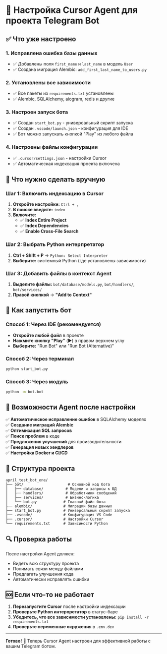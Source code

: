 # 🚀 Настройка Cursor Agent для проекта Telegram Bot

## ✅ Что уже настроено

### 1. Исправлена ошибка базы данных
- ✅ Добавлены поля `first_name` и `last_name` в модель `User`
- ✅ Создана миграция Alembic: `add_first_last_name_to_users.py`

### 2. Установлены все зависимости
- ✅ Все пакеты из `requirements.txt` установлены
- ✅ Alembic, SQLAlchemy, aiogram, redis и другие

### 3. Настроен запуск бота
- ✅ Создан `start_bot.py` - универсальный скрипт запуска
- ✅ Создан `.vscode/launch.json` - конфигурация для IDE
- ✅ Бот можно запускать кнопкой "Play" из любого файла

### 4. Настроены файлы конфигурации
- ✅ `.cursor/settings.json` - настройки Cursor
- ✅ Автоматическая индексация проекта включена

## 🔧 Что нужно сделать вручную

### Шаг 1: Включить индексацию в Cursor
1. **Откройте настройки:** `Ctrl + ,`
2. **В поиске введите:** `index`
3. **Включите:**
   - ✅ **Index Entire Project**
   - ✅ **Index Dependencies** 
   - ✅ **Enable Cross-File Search**

### Шаг 2: Выбрать Python интерпретатор
1. **Ctrl + Shift + P** → `Python: Select Interpreter`
2. **Выберите:** системный Python (где установлены зависимости)

### Шаг 3: Добавить файлы в контекст Agent
1. **Выделите файлы:** `bot/database/models.py`, `bot/handlers/`, `bot/services/`
2. **Правой кнопкой** → **"Add to Context"**

## 🚀 Как запустить бот

### Способ 1: Через IDE (рекомендуется)
- **Откройте любой файл** в проекте
- **Нажмите кнопку "Play"** (▶️) в правом верхнем углу
- **Выберите:** "Run Bot" или "Run Bot (Alternative)"

### Способ 2: Через терминал
```bash
python start_bot.py
```

### Способ 3: Через модуль
```bash
python -m bot.bot
```

## 🎯 Возможности Agent после настройки

✅ **Автоматическое исправление ошибок** в SQLAlchemy моделях  
✅ **Создание миграций Alembic**  
✅ **Оптимизация SQL запросов**  
✅ **Поиск проблем** в коде  
✅ **Предложения улучшений** для производительности  
✅ **Генерация новых хендлеров**  
✅ **Настройка Docker и CI/CD**  

## 📁 Структура проекта

```
april_test_bot_one/
├── bot/                    # Основной код бота
│   ├── database/          # Модели и запросы к БД
│   ├── handlers/          # Обработчики сообщений
│   ├── services/          # Бизнес-логика
│   └── bot.py            # Главный файл бота
├── alembic/              # Миграции базы данных
├── start_bot.py          # Универсальный скрипт запуска
├── .vscode/              # Конфигурация VS Code
├── .cursor/              # Настройки Cursor
└── requirements.txt      # Зависимости Python
```

## 🔍 Проверка работы

После настройки Agent должен:
- Видеть всю структуру проекта
- Понимать связи между файлами
- Предлагать улучшения кода
- Автоматически исправлять ошибки

## 🆘 Если что-то не работает

1. **Перезапустите Cursor** после настройки индексации
2. **Проверьте Python интерпретатор** в статус-баре
3. **Убедитесь, что все зависимости установлены:** `pip install -r requirements.txt`
4. **Проверьте переменные окружения** в `.env.dev`

---

**Готово!** 🎉 Теперь Cursor Agent настроен для эффективной работы с вашим Telegram ботом.



















